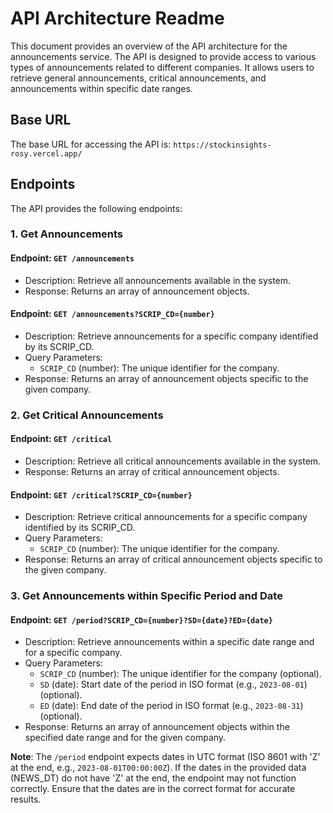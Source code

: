 # API Architecture Readme

This document provides an overview of the API architecture for the announcements service. The API is designed to provide access to various types of announcements related to different companies. It allows users to retrieve general announcements, critical announcements, and announcements within specific date ranges.

## Base URL

The base URL for accessing the API is: `https://stockinsights-rosy.vercel.app/`

## Endpoints

The API provides the following endpoints:

### 1. Get Announcements

#### Endpoint: `GET /announcements`

- Description: Retrieve all announcements available in the system.
- Response: Returns an array of announcement objects.

#### Endpoint: `GET /announcements?SCRIP_CD={number}`

- Description: Retrieve announcements for a specific company identified by its SCRIP_CD.
- Query Parameters:
  - `SCRIP_CD` (number): The unique identifier for the company.
- Response: Returns an array of announcement objects specific to the given company.

### 2. Get Critical Announcements

#### Endpoint: `GET /critical`

- Description: Retrieve all critical announcements available in the system.
- Response: Returns an array of critical announcement objects.

#### Endpoint: `GET /critical?SCRIP_CD={number}`

- Description: Retrieve critical announcements for a specific company identified by its SCRIP_CD.
- Query Parameters:
  - `SCRIP_CD` (number): The unique identifier for the company.
- Response: Returns an array of critical announcement objects specific to the given company.

### 3. Get Announcements within Specific Period and Date

#### Endpoint: `GET /period?SCRIP_CD={number}?SD={date}?ED={date}`

- Description: Retrieve announcements within a specific date range and for a specific company.
- Query Parameters:
  - `SCRIP_CD` (number): The unique identifier for the company (optional).
  - `SD` (date): Start date of the period in ISO format (e.g., `2023-08-01`) (optional).
  - `ED` (date): End date of the period in ISO format (e.g., `2023-08-31`) (optional).
- Response: Returns an array of announcement objects within the specified date range and for the given company.

**Note**: The `/period` endpoint expects dates in UTC format (ISO 8601 with 'Z' at the end, e.g., `2023-08-01T00:00:00Z`). If the dates in the provided data (NEWS_DT) do not have 'Z' at the end, the endpoint may not function correctly. Ensure that the dates are in the correct format for accurate results.

